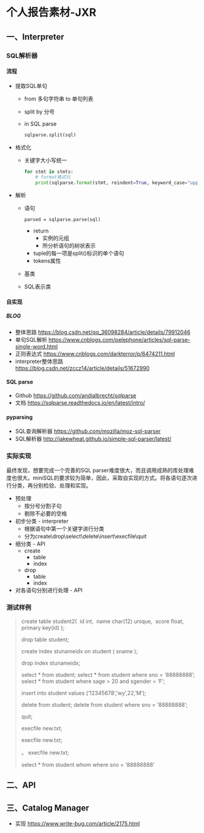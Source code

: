 # 个人报告素材-JXR

## 一、Interpreter

### SQL解析器

#### 流程

- 提取SQL单句

  - from 多句字符串 to 单句列表

  - split by 分号

  - in SQL parse

    ```python
    sqlparse.split(sql)
    ```

- 格式化

  - 关键字大小写统一

    ```python
    for stmt in stmts:
        # format格式化
        print(sqlparse.format(stmt, reindent=True, keyword_case="upper")
    ```

- 解析

  - 语句

    ```
    parsed = sqlparse.parse(sql)
    ```

    - return 
      - 实例的元组
      - 所分析语句的树状表示
    - tuple的每一项是split()标识的单个语句
    - tokens属性

  - 基类

  - SQL表示类

#### 自实现

##### BLOG

- 整体思路 <https://blog.csdn.net/qq_36098284/article/details/79912046>
- 单句SQL解析 <https://www.cnblogs.com/pelephone/articles/sql-parse-single-word.html>
- 正则表达式 <https://www.cnblogs.com/darkterror/p/6474211.html>
- interpreter整体思路 <https://blog.csdn.net/zccz14/article/details/51672990>

#### SQL parse

- Github <https://github.com/andialbrecht/sqlparse>
- 文档 <https://sqlparse.readthedocs.io/en/latest/intro/>

#### pyparsing

- SQL查询解析器 <https://github.com/mozilla/moz-sql-parser>
- SQL解析器 <http://jakewheat.github.io/simple-sql-parser/latest/>

### 实际实现

最终发现，想要完成一个完善的SQL parser难度很大，而且调用成熟的库处理难度也很大。miniSQL的要求较为简单，因此，采取自实现的方式。将各语句逐次进行分类，再分别检验、处理和实现。

- 预处理
  - 按分号分割子句
  - 剔除不必要的空格
- 初步分类 - interpreter
  - 根据语句中第一个关键字进行分类
  - 分为create\drop\select\delete\insert\execfile\quit
- 细分类 - API
  - create
    - table
    - index
  - drop
    - table
    - index
- 对各语句分别进行处理 - API

### 测试样例

> create table student2(
> ​	id int,
> ​	name char(12) unique,
> ​	score float,
> ​	primary key(id) 
> );
>
> drop table student;
>
> create index stunameidx on student ( sname );
>
> drop index stunameidx;
>
> select * from student;
> select * from student where sno = ‘88888888’;
> select * from student where sage > 20 and sgender = ‘F’;
>
> insert into student values (‘12345678’,’wy’,22,’M’);
>
> delete from student;
> delete from student where sno = ‘88888888’;
>
>   quit;
>
>
>
> execfile new.txt;
>
>   execfile new.txt;
>
>   。 execfile new.txt;
>
> select * from student whom where sno = ‘88888888’



## 二、API



## 三、Catalog Manager

- 实现 <https://www.write-bug.com/article/2175.html>